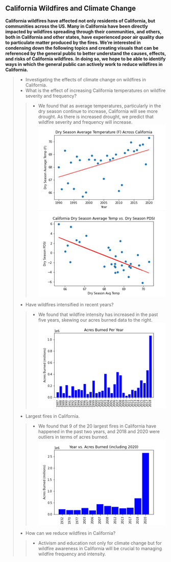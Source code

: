 ## California Wildfires and Climate Change      

**California wildfires have affected not only residents of California, but communities across the US. Many in California have been directly impacted by wildfires spreading through their communities, and others, both in California and other states, have experienced poor air quality due to particulate matter produced by the fires. We’re interested in condensing down the following topics and creating visuals that can be referenced by the general public to better understand the causes, effects, and risks of California wildfires. In doing so, we hope to be able to identify ways in which the general public can actively work to reduce wildfires in California.**   

> - Investigating the effects of climate change on wildfires in California. 
> - What is the effect of increasing California temperatures on wildfire severity and frequency?     
>> - We found that as average temperatures, particularly in the dry season continue to increase, California will see more drought. As there is increased drought, we predict that wildfire severity and frequency will increase.  
  ![](Images/EL_dry_avg_temp.png) ![](Images/EL_dry_temp_pdsi.png) 
> - Have wildfires intensified in recent years? 
>> - We found that wildfire intensity has increased in the past five years, skewing our acres burned data to the right. 
  ![](Images/Rob_Bar.png)
> - Largest fires in California.
>> - We found that 9 of the 20 largest fires in California have happened in the past two years, and 2018 and 2020 were outliers in terms of acres burned. 
  ![](Images/top_20_years_vs_acresburned_all.png)
> - How can we reduce wildfires in California? 
>> - Activism and education not only for climate change but for wildfire awareness in California will be crucial to managing wildfire frequency and intensity. 

